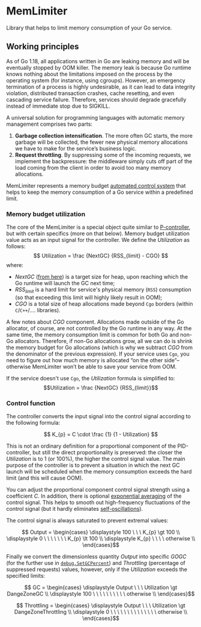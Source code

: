 # MemLimiter

Library that helps to limit memory consumption of your Go service.

## Working principles
As of Go 1.18, all applications written in Go are leaking memory and will be eventually stopped by OOM killer. The memory leak is because Go runtime knows nothing about the limitations imposed on the process by the operating system (for instance, using cgroups). However, an emergency termination of a process is highly undesirable, as it can lead to data integrity violation, distributed transaction crashes, cache resetting, and even cascading service failure. Therefore, services should degrade gracefully instead of immediate stop due to SIGKILL.

A universal solution for programming languages with automatic memory management comprises two parts:

1. **Garbage collection intensification**. The more often GC starts, the more garbage will be collected, the fewer new physical memory allocations we have to make for the service’s business logic.
2. **Request throttling**. By suppressing some of the incoming requests, we implement the backpressure: the middleware simply cuts off part of the load coming from the client in order to avoid too many memory allocations.

MemLimiter represents a memory budget [automated control system](https://en.wikipedia.org/wiki/Control_system) that helps to keep the memory consumption of a Go service within a predefined limit. 

### Memory budget utilization

The core of the MemLimiter is a special object quite similar to [P-controller](https://en.wikipedia.org/wiki/PID_controller), but with certain specifics (more on that below). Memory budget utilization value acts as an input signal for the controller. We define the $Utilization$ as follows:
$$ Utilization = \frac {NextGC} {RSS_{limit} - CGO} $$
where:
* $NextGC$ ([from here](https://pkg.go.dev/runtime#MemStats)) is a target size for heap, upon reaching which the Go runtime will launch the GC next time;
* $RSS_{limit}$ is a hard limit for service's physical memory (`RSS`) consumption (so that exceeding this limit will highly likely result in OOM);
* $CGO$ is a total size of heap allocations made beyond `Cgo` borders (within `C`/`C++`/.... libraries).

A few notes about $CGO$ component. Allocations made outside of the Go allocator, of course, are not controlled by the Go runtime in any way. At the same time, the memory consumption limit is common for both Go and non-Go allocators. Therefore, if non-Go allocations grow, all we can do is shrink the memory budget for Go allocations (which is why we subtract $CGO$ from the denominator of the previous expression). If your service uses `Cgo`, you need to figure out how much memory is allocated “on the other side”– otherwise MemLimiter won’t be able to save your service from OOM.

If the service doesn't use `Cgo`, the $Utilization$ formula is simplified to:
$$Utilization = \frac {NextGC} {RSS_{limit}}$$

### Control function

The controller converts the input signal into the control signal according to the following formula:

$$  K_{p} = C \cdot \frac {1} {1 - Utilization} $$

This is not an ordinary definition for a proportional component of the PID-controller, but still the direct proportionality is preserved: the closer the $Utilization$ is to 1 (or 100%), the higher the control signal value. The main purpose of the controller is to prevent a situation in which the next GC launch will be scheduled when the memory consumption exceeds the hard limit (and this will cause OOM).

You can adjust the proportional component control signal strength using a coefficient $C$. In addition, there is optional [exponential averaging](https://en.wikipedia.org/wiki/Moving_average#Exponential_moving_average) of the control signal. This helps to smooth out high-frequency fluctuations of the control signal (but it hardly eliminates [self-oscillations](https://en.wikipedia.org/wiki/Self-oscillation)).

The control signal is always saturated to prevent extremal values:

$$ Output = \begin{cases}
\displaystyle 100 \ \ \ K_{p} \gt 100 \\
\displaystyle 0 \ \ \ \ \ \ \ K_{p} \lt 100 \\
\displaystyle K_{p} \ \ \ \ otherwise \\
\end{cases}$$

Finally we convert the dimensionless quantity $Output$ into specific $GOGC$ (for the further use in [`debug.SetGCPercent`](https://pkg.go.dev/runtime/debug#SetGCPercent)) and $Throttling$ (percentage of suppressed requests) values, however, only if the $Utilization$ exceeds the specified limits:


$$ GC = \begin{cases}
\displaystyle Output \ \ \ Utilization \gt DangeZoneGC \\
\displaystyle 100 \ \ \ \ \ \ \ \ \ \ otherwise \\
\end{cases}$$

$$ Throttling = \begin{cases}
\displaystyle Output \ \ \ Utilization \gt DangeZoneThrottling \\
\displaystyle 0 \ \ \ \ \ \ \ \ \ \ \ \ \ \ otherwise \\
\end{cases}$$